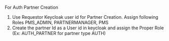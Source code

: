 For Auth Partner Creation

1. Use Requestor Keycloak user id for Partner Creation. Assign following Roles PMS_ADMIN, PARTNERMANAGER, PMS
2. Create the partner Id as a User id in keycloak and assign the Proper Role (Ex: AUTH_PARTNER for partner type AUTH)